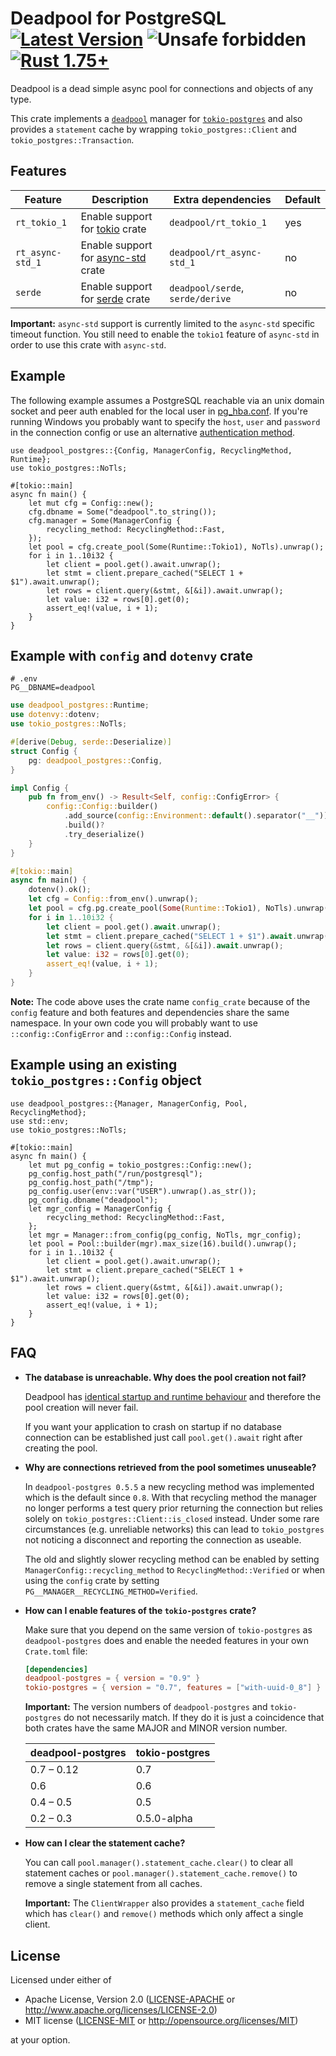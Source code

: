 # Deadpool for PostgreSQL [![Latest Version](https://img.shields.io/crates/v/deadpool-postgres.svg)](https://crates.io/crates/deadpool-postgres) ![Unsafe forbidden](https://img.shields.io/badge/unsafe-forbidden-success.svg "Unsafe forbidden") [![Rust 1.75+](https://img.shields.io/badge/rustc-1.75+-lightgray.svg "Rust 1.75+")](https://blog.rust-lang.org/2023/12/28/Rust-1.75.0.html)

Deadpool is a dead simple async pool for connections and objects
of any type.

This crate implements a [`deadpool`](https://crates.io/crates/deadpool)
manager for [`tokio-postgres`](https://crates.io/crates/tokio-postgres)
and also provides a `statement` cache by wrapping `tokio_postgres::Client`
and `tokio_postgres::Transaction`.

## Features

| Feature          | Description                                                           | Extra dependencies               | Default |
| ---------------- | --------------------------------------------------------------------- | -------------------------------- | ------- |
| `rt_tokio_1`     | Enable support for [tokio](https://crates.io/crates/tokio) crate      | `deadpool/rt_tokio_1`            | yes     |
| `rt_async-std_1` | Enable support for [async-std](https://crates.io/crates/config) crate | `deadpool/rt_async-std_1`        | no      |
| `serde`          | Enable support for [serde](https://crates.io/crates/serde) crate      | `deadpool/serde`, `serde/derive` | no      |

**Important:** `async-std` support is currently limited to the
`async-std` specific timeout function. You still need to enable
the `tokio1` feature of `async-std` in order to use this crate
with `async-std`.

## Example

The following example assumes a PostgreSQL reachable via an unix domain
socket and peer auth enabled for the local user in
[pg\_hba.conf](https://www.postgresql.org/docs/current/auth-pg-hba-conf.html).
If you're running Windows you probably want to specify the `host`, `user`
and `password` in the connection config or use an alternative
[authentication method](https://www.postgresql.org/docs/current/auth-methods.html).

```rust,no_run
use deadpool_postgres::{Config, ManagerConfig, RecyclingMethod, Runtime};
use tokio_postgres::NoTls;

#[tokio::main]
async fn main() {
    let mut cfg = Config::new();
    cfg.dbname = Some("deadpool".to_string());
    cfg.manager = Some(ManagerConfig {
        recycling_method: RecyclingMethod::Fast,
    });
    let pool = cfg.create_pool(Some(Runtime::Tokio1), NoTls).unwrap();
    for i in 1..10i32 {
        let client = pool.get().await.unwrap();
        let stmt = client.prepare_cached("SELECT 1 + $1").await.unwrap();
        let rows = client.query(&stmt, &[&i]).await.unwrap();
        let value: i32 = rows[0].get(0);
        assert_eq!(value, i + 1);
    }
}
```

## Example with `config` and `dotenvy` crate

```env
# .env
PG__DBNAME=deadpool
```

```rust
use deadpool_postgres::Runtime;
use dotenvy::dotenv;
use tokio_postgres::NoTls;

#[derive(Debug, serde::Deserialize)]
struct Config {
    pg: deadpool_postgres::Config,
}

impl Config {
    pub fn from_env() -> Result<Self, config::ConfigError> {
        config::Config::builder()
            .add_source(config::Environment::default().separator("__"))
            .build()?
            .try_deserialize()
    }
}

#[tokio::main]
async fn main() {
    dotenv().ok();
    let cfg = Config::from_env().unwrap();
    let pool = cfg.pg.create_pool(Some(Runtime::Tokio1), NoTls).unwrap();
    for i in 1..10i32 {
        let client = pool.get().await.unwrap();
        let stmt = client.prepare_cached("SELECT 1 + $1").await.unwrap();
        let rows = client.query(&stmt, &[&i]).await.unwrap();
        let value: i32 = rows[0].get(0);
        assert_eq!(value, i + 1);
    }
}
```

**Note:** The code above uses the crate name `config_crate` because of the
`config` feature and both features and dependencies share the same namespace.
In your own code you will probably want to use `::config::ConfigError` and
`::config::Config` instead.

## Example using an existing `tokio_postgres::Config` object

```rust,no_run
use deadpool_postgres::{Manager, ManagerConfig, Pool, RecyclingMethod};
use std::env;
use tokio_postgres::NoTls;

#[tokio::main]
async fn main() {
    let mut pg_config = tokio_postgres::Config::new();
    pg_config.host_path("/run/postgresql");
    pg_config.host_path("/tmp");
    pg_config.user(env::var("USER").unwrap().as_str());
    pg_config.dbname("deadpool");
    let mgr_config = ManagerConfig {
        recycling_method: RecyclingMethod::Fast,
    };
    let mgr = Manager::from_config(pg_config, NoTls, mgr_config);
    let pool = Pool::builder(mgr).max_size(16).build().unwrap();
    for i in 1..10i32 {
        let client = pool.get().await.unwrap();
        let stmt = client.prepare_cached("SELECT 1 + $1").await.unwrap();
        let rows = client.query(&stmt, &[&i]).await.unwrap();
        let value: i32 = rows[0].get(0);
        assert_eq!(value, i + 1);
    }
}
```

## FAQ

- **The database is unreachable. Why does the pool creation not fail?**

  Deadpool has [identical startup and runtime behaviour](https://crates.io/crates/deadpool/#reasons-for-yet-another-connection-pool)
  and therefore the pool creation will never fail.

  If you want your application to crash on startup if no database
  connection can be established just call `pool.get().await` right after
  creating the pool.

- **Why are connections retrieved from the pool sometimes unuseable?**

  In `deadpool-postgres 0.5.5` a new recycling method was implemented which
  is the default since `0.8`. With that recycling method the manager no
  longer performs a test query prior returning the connection but relies
  solely on `tokio_postgres::Client::is_closed` instead. Under some rare
  circumstances (e.g. unreliable networks) this can lead to `tokio_postgres`
  not noticing a disconnect and reporting the connection as useable.

  The old and slightly slower recycling method can be enabled by setting
  `ManagerConfig::recycling_method` to `RecyclingMethod::Verified` or when
  using the `config` crate by setting `PG__MANAGER__RECYCLING_METHOD=Verified`.

- **How can I enable features of the `tokio-postgres` crate?**

  Make sure that you depend on the same version of `tokio-postgres` as
  `deadpool-postgres` does and enable the needed features in your own
  `Crate.toml` file:

  ```toml
  [dependencies]
  deadpool-postgres = { version = "0.9" }
  tokio-postgres = { version = "0.7", features = ["with-uuid-0_8"] }
  ```

  **Important:** The version numbers of `deadpool-postgres` and
  `tokio-postgres` do not necessarily match. If they do it is just a
  coincidence that both crates have the same MAJOR and MINOR version
  number.

  | deadpool-postgres | tokio-postgres |
  | ----------------- | -------------- |
  | 0.7 – 0.12        | 0.7            |
  | 0.6               | 0.6            |
  | 0.4 – 0.5         | 0.5            |
  | 0.2 – 0.3         | 0.5.0-alpha    |

- **How can I clear the statement cache?**

  You can call `pool.manager().statement_cache.clear()` to clear all
  statement caches or `pool.manager().statement_cache.remove()` to remove
  a single statement from all caches.

  **Important:** The `ClientWrapper` also provides a `statement_cache`
  field which has `clear()` and `remove()` methods which only affect
  a single client.

## License

Licensed under either of

- Apache License, Version 2.0 ([LICENSE-APACHE](LICENSE-APACHE) or <http://www.apache.org/licenses/LICENSE-2.0>)
- MIT license ([LICENSE-MIT](LICENSE-MIT) or <http://opensource.org/licenses/MIT>)

at your option.
